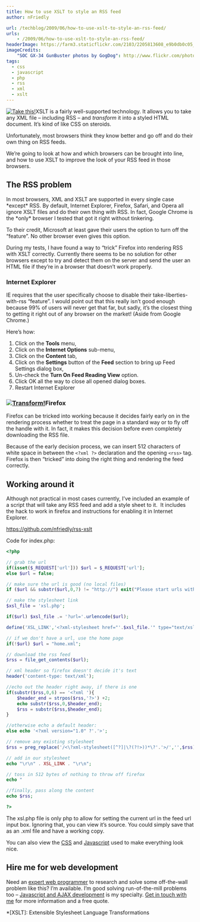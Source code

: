 ```yaml
---
title: How to use XSLT to style an RSS feed
author: nFriedly

url: /techblog/2009/06/how-to-use-xslt-to-style-an-rss-feed/
urls:
    - /2009/06/how-to-use-xslt-to-style-an-rss-feed/
headerImage: https://farm3.staticflickr.com/2103/2205813608_e9b0db0c05_b.jpg
imageCredits:
	"SOC GX-34 GunBuster photos by GogDog": http://www.flickr.com/photos/gogdog/sets/72157603753867140/with/2240855570/
tags:
  - css
  - javascript
  - php
  - rss
  - xml
  - xslt
---
```

[<img class="alignright" src="https://farm3.static.flickr.com/2097/2240855570_4529cf9f6d_m.jpg" alt="Take this!" />][1]XSLT is a fairly well-supported technology. It allows you to take any XML file &#8211; including RSS &#8211; and *transform* it into a styled HTML document. It&#8217;s kind of like CSS on steroids.

Unfortunately, most browsers think they know better and go off and do their own thing on RSS feeds.

We&#8217;re going to look at how and which browsers can be brought into line, and how to use XSLT to improve the look of your RSS feed in those browsers.

<!--more-->

## The RSS problem

In most browsers, XML and XSLT are supported in every single case \*except\* RSS. By default, Internet Explorer, Firefox, Safari, and Opera all ignore XSLT files and do their own thing with RSS. In fact, Google Chrome is the \*only\* browser I tested that got it right without tinkering.

To their credit, Microsoft at least gave their users the option to turn off the &#8220;feature&#8221;. No other browser even gives this option.

During my tests, I have found a way to &#8220;trick&#8221; Firefox into rendering RSS with XSLT correctly. Currently there seems to be no solution for other browsers except to try and detect them on the server and send the user an HTML file if they&#8217;re in a browser that doesn&#8217;t work properly.

### Internet Explorer

IE requires that the user specifically choose to disable their take-liberties-with-rss &#8220;feature&#8221;. I would point out that this really isn&#8217;t good enough because 99% of users will never get that far, but sadly, it&#8217;s the closest thing to getting it right out of any browser on the market! (Aside from Google Chrome.)

Here&#8217;s how:

1.  Click on the **Tools** menu,
2.  Click on the **Internet Options** sub-menu,
3.  Click on the **Content** tab,
4.  Click on the **Settings** button of the **Feed** section to bring up Feed Settings dialog box,
5.  Un-check the **Turn On Feed Reading View** option.
6.  Click OK all the way to close all opened dialog boxes.
7.  Restart Internet Explorer

### [<img class="alignright" src="https://farm3.static.flickr.com/2172/2240065731_86c22f48c1_m.jpg" alt="Transform!" />][2]Firefox

Firefox can be tricked into working because it decides fairly early on in the rendering process whether to treat the page in a standard way or to fly off the handle with it. In fact, it makes this decision before even completely downloading the RSS file.

Because of the early decision process, we can insert 512 characters of white space in between the `<?xml ?>` declaration and the opening `<rss>` tag. Firefox is then &#8220;tricked&#8221; into doing the right thing and rendering the feed correctly.

## Working around it

Although not practical in most cases currently, I&#8217;ve included an example of a script that will take any RSS feed and add a style sheet to it.  It includes the hack to work in firefox and instructions for enabling it in Internet Explorer.

<https://github.com/nfriedly/rss-xslt>

Code for index.php:

``` php
<?php

// grab the url
if(isset($_REQUEST['url'])) $url = $_REQUEST['url'];
else $url = false;

// make sure the url is good (no local files)
if ($url && substr($url,0,7) != "http://") exit("Please start urls with 'http://'");

// make the stylesheet link
$xsl_file = 'xsl.php';

if($url) $xsl_file .= '?url='.urlencode($url);

define('XSL_LINK','<?xml-stylesheet href="'.$xsl_file.'" type="text/xsl" ?>');

// if we don't have a url, use the home page
if(!$url) $url = "home.xml";

// download the rss feed
$rss = file_get_contents($url);

// xml header so firefox doesn't decide it's text
header('content-type: text/xml');

//echo out the header right away, if there is one
if(substr($rss,0,6) == '<?xml '){
	$header_end = strpos($rss,'?>') +2;
	echo substr($rss,0,$header_end);
	$rss = substr($rss,$header_end);
}

//otherwise echo a default header:
else echo '<?xml version="1.0" ?'.'>';

// remove any existing stylesheet
$rss = preg_replace('/<\?xml-stylesheet([^?]|\?(?!>))*\?'.'>/','',$rss);  // uses lookahead

// add in our stylesheet
echo "\r\n" . XSL_LINK . "\r\n";

// toss in 512 bytes of nothing to throw off firefox
echo "                                                                                                                                                                                                                                                                                                                                                                                                                                                                                                                                                                                                                                                                                                 ";

//finally, pass along the content
echo $rss;

?>
```

The xsl.php file is only php to allow for setting the current url in the feed url input box. Ignoring that, you can view it&#8217;s source. You could simply save that as an .xml file and have a working copy.

You can also view the [CSS][3] and [Javascript][4] used to make everything look nice.

## Hire me for web development

Need an [expert web programmer][5] to research and solve some off-the-wall problem like this? I&#8217;m available. I&#8217;m good solving run-of-the-mill problems too &#8211; [Javascript and AJAX development][6] is my specialty. [Get in touch with me][7] for more information and a free quote.

 [1]: http://www.flickr.com/photos/gogdog/2240855570/
 [2]: http://www.flickr.com/photos/gogdog/2240065731/
 [3]: /stuff/rss/theme/style.css
 [4]: /stuff/rss/scripts.js
 [5]: /portfolio
 [6]: /portfolio/#javascript
 [7]: #contact

 *[XSLT]: Extensible Stylesheet Language Transformations
